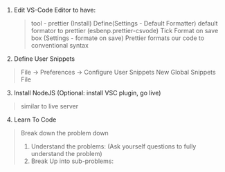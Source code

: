 1. Edit VS-Code Editor to have:
   > tool - prettier (Install)
   > Define(Settings - Default Formatter) default formator to prettier (esbenp.prettier-csvode)
   > Tick Format on save box (Settings - formate on save)
   > Prettier formats our code to conventional syntax

2. Define User Snippets 
 > File -> Preferences -> Configure User Snippets
 > New Global Snippets File

3. Install NodeJS (Optional: install VSC plugin, go live)
 > similar to live server
 
4. Learn To Code
 > Break down the problem down
 > 1) Understand the problems: (Ask yourself questions to fully understand the problem)
 > 2) Break Up into sub-problems: 